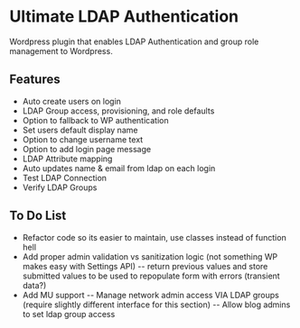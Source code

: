 Ultimate LDAP Authentication
============================

Wordpress plugin that enables LDAP Authentication and group role management to Wordpress.

## Features
- Auto create users on login
- LDAP Group access, provisioning, and role defaults
- Option to fallback to WP authentication
- Set users default display name
- Option to change username text
- Option to add login page message
- LDAP Attribute mapping
- Auto updates name & email from ldap on each login
- Test LDAP Connection
- Verify LDAP Groups

## To Do List
- Refactor code so its easier to maintain, use classes instead of function hell
- Add proper admin validation vs sanitization logic (not something WP makes easy with Settings API)
  -- return previous values and store submitted values to be used to repopulate form with errors (transient data?)
- Add MU support
  -- Manage network admin access VIA LDAP groups (require slightly different interface for this section)
  -- Allow blog admins to set ldap group access
